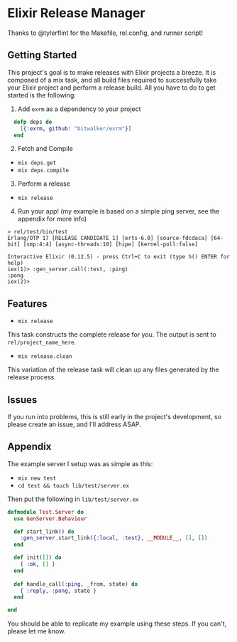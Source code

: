 # Elixir Release Manager

Thanks to @tylerflint for the Makefile, rel.config, and runner script!

## Getting Started

This project's goal is to make releases with Elixir projects a breeze. It is composed of a mix task, and all build files required to successfully take your Elixir project and perform a release build. All you have to do to get started is the following:

1. Add `exrm` as a dependency to your project

```elixir
  defp deps do
    [{:exrm, github: "bitwalker/exrm"}]
  end
```

2. Fetch and Compile

- `mix deps.get`
- `mix deps.compile`

3. Perform a release

- `mix release`

4. Run your app! (my example is based on a simple ping server, see the appendix for more info)

```
> rel/test/bin/test
Erlang/OTP 17 [RELEASE CANDIDATE 1] [erts-6.0] [source-fdcdaca] [64-bit] [smp:4:4] [async-threads:10] [hipe] [kernel-poll:false]

Interactive Elixir (0.12.5) - press Ctrl+C to exit (type h() ENTER for help)
iex(1)> :gen_server.call(:test, :ping)
:pong
iex(2)>
```

## Features

- `mix release`

This task constructs the complete release for you. The output is sent to `rel/project_name_here`.

- `mix release.clean`

This variation of the release task will clean up any files generated by the release process.

## Issues

If you run into problems, this is still early in the project's development, so please create an issue, and I'll address ASAP.

## Appendix

The example server I setup was as simple as this:

- `mix new test`
- `cd test && touch lib/test/server.ex`

Then put the following in `lib/test/server.ex`

```elixir
defmodule Test.Server do
  use GenServer.Behaviour

  def start_link() do
    :gen_server.start_link({:local, :test}, __MODULE__, [], [])
  end

  def init([]) do
    { :ok, [] }
  end
  
  def handle_call(:ping, _from, state) do
    { :reply, :pong, state }
  end

end
```

You should be able to replicate my example using these steps. If you can't, please let me know.
